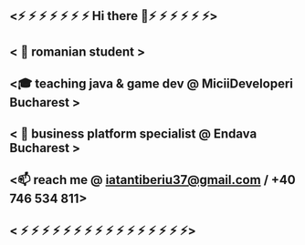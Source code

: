 ## <⚡ ⚡ ⚡ ⚡ ⚡ ⚡ ⚡ Hi there 👋⚡ ⚡ ⚡ ⚡ ⚡ ⚡>
## <              👯 romanian student                       >
## <🎓 teaching java & game dev @ MiciiDeveloperi Bucharest >
## <  🌱 business platform specialist @ Endava Bucharest    >
## <📫 reach me @ iatantiberiu37@gmail.com / +40 746 534 811>
## < ⚡ ⚡ ⚡ ⚡ ⚡ ⚡ ⚡ ⚡ ⚡ ⚡ ⚡ ⚡ ⚡ ⚡ ⚡ ⚡>
